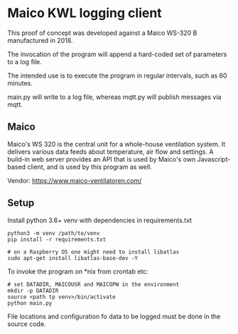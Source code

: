 # Maico KWL logging client

This proof of concept was developed against a Maico WS-320 B manufactured in 2018.

The invocation of the program will append a hard-coded set of parameters to a log file.

The intended use is to execute the program in regular intervals, such as 60 minutes.

main.py will write to a log file, whereas mqtt.py will publish messages via mqtt.

## Maico

Maico's WS 320 is the central unit for a whole-house ventilation system. 
It delivers various data feeds about temperature, air flow and settings.
A build-in web server provides an API that is used by Maico's own Javascript-based client,
and is used by this program as well.

Vendor: https://www.maico-ventilatoren.com/

## Setup

Install python 3.6+ venv with dependencies in requirements.txt

    python3 -m venv /path/to/venv
    pip install -r requirements.txt

    # on a Raspberry OS one might need to install libatlas
    sudo apt-get install libatlas-base-dev -Y


To invoke the program on *nix from crontab etc:

    # set DATADIR, MAICOUSR and MAICOPW in the environment
    mkdir -p DATADIR
    source <path tp venv>/bin/activate
    python main.py

File locations and configuration fo data to be logged must be done in the source code.
